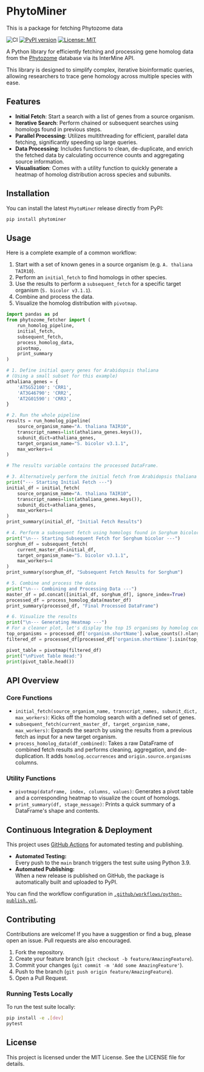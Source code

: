 # PhytoMiner
This is a package for fetching Phytozome data

![CI](https://github.com/boffus/PhytoMiner/actions/workflows/python-publish.yml/badge.svg)
[![PyPI version](https://badge.fury.io/py/phytominer.svg)](https://badge.fury.io/py/phytominer)
[![License: MIT](https://img.shields.io/badge/License-MIT-yellow.svg)](https://opensource.org/licenses/MIT)

A Python library for efficiently fetching and processing gene homolog data from the [Phytozome](https://phytozome-next.jgi.doe.gov/) database via its InterMine API.

This library is designed to simplify complex, iterative bioinformatic queries, allowing researchers to trace gene homology across multiple species with ease.

## Features

- **Initial Fetch**: Start a search with a list of genes from a source organism.
- **Iterative Search**: Perform chained or subsequent searches using homologs found in previous steps.
- **Parallel Processing**: Utilizes multithreading for efficient, parallel data fetching, significantly speeding up large queries.
- **Data Processing**: Includes functions to clean, de-duplicate, and enrich the fetched data by calculating occurrence counts and aggregating source information.
- **Visualisation**: Comes with a utility function to quickly generate a heatmap of homolog distribution across species and subunits.

## Installation

You can install the latest `PhytoMiner` release directly from PyPI:

```bash
pip install phytominer
```

## Usage

Here is a complete example of a common workflow:
1.  Start with a set of known genes in a source organism (e.g. `A. thaliana TAIR10`).
2.  Perform an `initial_fetch` to find homologs in other species.
3.  Use the results to perform a `subsequent_fetch` for a specific target organism (`S. bicolor v3.1.1`).
4.  Combine and process the data.
5.  Visualize the homolog distribution with `pivotmap`.

```python
import pandas as pd
from phytozome_fetcher import (
    run_homolog_pipeline,
    initial_fetch,
    subsequent_fetch,
    process_homolog_data,
    pivotmap,
    print_summary
)

# 1. Define initial query genes for Arabidopsis thaliana
# (Using a small subset for this example)
athaliana_genes = {
    'AT5G52100': 'CRR1',
    'AT3G46790': 'CRR2',
    'AT2G01590': 'CRR3',
}

# 2. Run the whole pipeline
results = run_homolog_pipeline(
    source_organism_name="A. thaliana TAIR10",
    transcript_names=list(athaliana_genes.keys()),
    subunit_dict=athaliana_genes,
    target_organism_name="S. bicolor v3.1.1",
    max_workers=4
)

# The results variable contains the processed DataFrame.

# 3. Alternatively perform the initial fetch from Arabidopsis thaliana
print("--- Starting Initial Fetch ---")
initial_df = initial_fetch(
    source_organism_name="A. thaliana TAIR10",
    transcript_names=list(athaliana_genes.keys()),
    subunit_dict=athaliana_genes,
    max_workers=4
)
print_summary(initial_df, "Initial Fetch Results")

# 4. Perform a subsequent fetch using homologs found in Sorghum bicolor
print("\n--- Starting Subsequent Fetch for Sorghum bicolor ---")
sorghum_df = subsequent_fetch(
    current_master_df=initial_df,
    target_organism_name="S. bicolor v3.1.1",
    max_workers=4
)
print_summary(sorghum_df, "Subsequent Fetch Results for Sorghum")

# 5. Combine and process the data
print("\n--- Combining and Processing Data ---")
master_df = pd.concat([initial_df, sorghum_df], ignore_index=True)
processed_df = process_homolog_data(master_df)
print_summary(processed_df, "Final Processed DataFrame")

# 6. Visualize the results
print("\n--- Generating Heatmap ---")
# For a cleaner plot, let's display the top 15 organisms by homolog count
top_organisms = processed_df['organism.shortName'].value_counts().nlargest(15).index
filtered_df = processed_df[processed_df['organism.shortName'].isin(top_organisms)]

pivot_table = pivotmap(filtered_df)
print("\nPivot Table Head:")
print(pivot_table.head())

```

## API Overview

### Core Functions

- `initial_fetch(source_organism_name, transcript_names, subunit_dict, max_workers)`: Kicks off the homolog search with a defined set of genes.
- `subsequent_fetch(current_master_df, target_organism_name, max_workers)`: Expands the search by using the results from a previous fetch as input for a new target organism.
- `process_homolog_data(df_combined)`: Takes a raw DataFrame of combined fetch results and performs cleaning, aggregation, and de-duplication. It adds `homolog.occurrences` and `origin.source.organisms` columns.

### Utility Functions

- `pivotmap(dataframe, index, columns, values)`: Generates a pivot table and a corresponding heatmap to visualize the count of homologs.
- `print_summary(df, stage_message)`: Prints a quick summary of a DataFrame's shape and contents.

## Continuous Integration & Deployment

This project uses [GitHub Actions](https://github.com/features/actions) for automated testing and publishing.

- **Automated Testing:**  
  Every push to the `main` branch triggers the test suite using Python 3.9.
- **Automated Publishing:**  
  When a new release is published on GitHub, the package is automatically built and uploaded to PyPI.

You can find the workflow configuration in [`.github/workflows/python-publish.yml`](.github/workflows/python-publish.yml).

## Contributing

Contributions are welcome! If you have a suggestion or find a bug, please open an issue. Pull requests are also encouraged.

1.  Fork the repository.
2.  Create your feature branch (`git checkout -b feature/AmazingFeature`).
3.  Commit your changes (`git commit -m 'Add some AmazingFeature'`).
4.  Push to the branch (`git push origin feature/AmazingFeature`).
5.  Open a Pull Request.

### Running Tests Locally

To run the test suite locally:

```bash
pip install -e .[dev]
pytest
```

## License

This project is licensed under the MIT License. See the LICENSE file for details.
